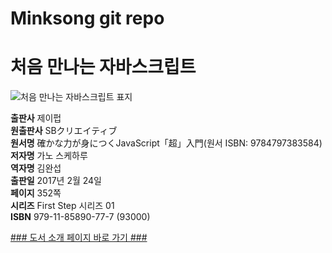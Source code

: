 # Minksong git repo  
# 처음 만나는 자바스크립트
  
 ![처음 만나는 자바스크립트 표지](http://image.kyobobook.co.kr/images/book/large/777/l9791185890777.jpg)
  
**출판사** 제이펍  
**원출판사** SBクリエイティブ  
**원서명** 確かな力が身につくJavaScript「超」入門(원서 ISBN: 9784797383584)  
**저자명** 가노 스케하루  
**역자명** 김완섭  
**출판일** 2017년 2월 24일  
**페이지** 352쪽  
**시리즈** First Step 시리즈 01  
**ISBN** 979-11-85890-77-7 (93000)  

[### 도서 소개 페이지 바로 가기 ###](http://jpub.tistory.com/661)  


